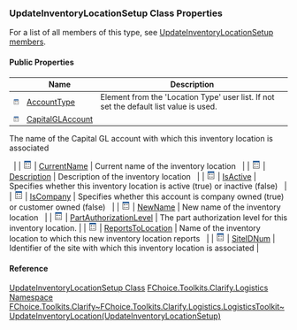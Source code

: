 ### UpdateInventoryLocationSetup Class Properties

For a list of all members of this type, see [UpdateInventoryLocationSetup members](FChoice.Toolkits.Clarify~FChoice.Toolkits.Clarify.Logistics.UpdateInventoryLocationSetup_members.md).

#### Public Properties

|   | Name | Description |
| --- | --- | --- |
| ![Public Property](dotnetimages/publicProperty.png) | [AccountType](FChoice.Toolkits.Clarify~FChoice.Toolkits.Clarify.Logistics.UpdateInventoryLocationSetup~AccountType.md) | Element from the 'Location Type' user list. If not set the default list value is used.   |
| ![Public Property](dotnetimages/publicProperty.png) | [CapitalGLAccount](FChoice.Toolkits.Clarify~FChoice.Toolkits.Clarify.Logistics.UpdateInventoryLocationSetup~CapitalGLAccount.md) |
The name of the Capital GL account with which this inventory location is associated

  |
| ![Public Property](dotnetimages/publicProperty.png) | [CurrentName](FChoice.Toolkits.Clarify~FChoice.Toolkits.Clarify.Logistics.UpdateInventoryLocationSetup~CurrentName.md) | Current name of the inventory location   |
| ![Public Property](dotnetimages/publicProperty.png) | [Description](FChoice.Toolkits.Clarify~FChoice.Toolkits.Clarify.Logistics.UpdateInventoryLocationSetup~Description.md) | Description of the inventory location   |
| ![Public Property](dotnetimages/publicProperty.png) | [IsActive](FChoice.Toolkits.Clarify~FChoice.Toolkits.Clarify.Logistics.UpdateInventoryLocationSetup~IsActive.md) | Specifies whether this inventory location is active (true) or inactive (false)   |
| ![Public Property](dotnetimages/publicProperty.png) | [IsCompany](FChoice.Toolkits.Clarify~FChoice.Toolkits.Clarify.Logistics.UpdateInventoryLocationSetup~IsCompany.md) | Specifies whether this account is company owned (true) or customer owned (false)   |
| ![Public Property](dotnetimages/publicProperty.png) | [NewName](FChoice.Toolkits.Clarify~FChoice.Toolkits.Clarify.Logistics.UpdateInventoryLocationSetup~NewName.md) | New name of the inventory location   |
| ![Public Property](dotnetimages/publicProperty.png) | [PartAuthorizationLevel](FChoice.Toolkits.Clarify~FChoice.Toolkits.Clarify.Logistics.UpdateInventoryLocationSetup~PartAuthorizationLevel.md) | The part authorization level for this inventory location. |
| ![Public Property](dotnetimages/publicProperty.png) | [ReportsToLocation](FChoice.Toolkits.Clarify~FChoice.Toolkits.Clarify.Logistics.UpdateInventoryLocationSetup~ReportsToLocation.md) | Name of the inventory location to which this new inventory location reports   |
| ![Public Property](dotnetimages/publicProperty.png) | [SiteIDNum](FChoice.Toolkits.Clarify~FChoice.Toolkits.Clarify.Logistics.UpdateInventoryLocationSetup~SiteIDNum.md) | Identifier of the site with which this inventory location is associated |

#### Reference

[UpdateInventoryLocationSetup Class](FChoice.Toolkits.Clarify~FChoice.Toolkits.Clarify.Logistics.UpdateInventoryLocationSetup.md)
[FChoice.Toolkits.Clarify.Logistics Namespace](FChoice.Toolkits.Clarify~FChoice.Toolkits.Clarify.Logistics_namespace.md)
[FChoice.Toolkits.Clarify~FChoice.Toolkits.Clarify.Logistics.LogisticsToolkit~UpdateInventoryLocation(UpdateInventoryLocationSetup)](FChoice.Toolkits.Clarify~FChoice.Toolkits.Clarify.Logistics.LogisticsToolkit~UpdateInventoryLocation(UpdateInventoryLocationSetup).md)
